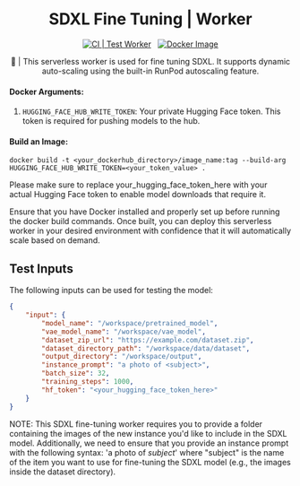 <div align="center">

<h1>SDXL Fine Tuning | Worker</h1>

[![CI | Test Worker](https://github.com/runpod-workers/worker-template/actions/workflows/CI-test_worker.yml/badge.svg)](https://github.com/runpod-workers/worker-template/actions/workflows/CI-test_worker.yml)
&nbsp;
[![Docker Image](https://github.com/runpod-workers/worker-template/actions/workflows/CD-docker_dev.yml/badge.svg)](https://github.com/runpod-workers/worker-template/actions/workflows/CD-docker_dev.yml)

🚀 | This serverless worker is used for fine tuning SDXL.  It supports dynamic auto-scaling using the built-in RunPod autoscaling feature.
</div>

#### Docker Arguments:
1. `HUGGING_FACE_HUB_WRITE_TOKEN`: Your private Hugging Face token. This token is required for pushing models to the hub.


#### Build an Image:
`docker build -t <your_dockerhub_directory>/image_name:tag --build-arg HUGGING_FACE_HUB_WRITE_TOKEN=<your_token_value> .`

Please make sure to replace your_hugging_face_token_here with your actual Hugging Face token to enable model downloads that require it.


Ensure that you have Docker installed and properly set up before running the docker build commands. Once built, you can deploy this serverless worker in your desired environment with confidence that it will automatically scale based on demand.
## Test Inputs
The following inputs can be used for testing the model:
```json
{
    "input": {
        "model_name": "/workspace/pretrained_model",
        "vae_model_name": "/workspace/vae_model",
        "dataset_zip_url": "https://example.com/dataset.zip",
        "dataset_directory_path": "/workspace/data/dataset",
        "output_directory": "/workspace/output",
        "instance_prompt": "a photo of <subject>",
        "batch_size": 32,
        "training_steps": 1000,
        "hf_token": "<your_hugging_face_token_here>"
    }
}

```


NOTE: This SDXL fine-tuning worker requires you to provide a folder containing the images of the new instance you'd like to include in the SDXL model. Additionally, we need to ensure that you provide an instance prompt with the following syntax: 'a photo of _subject_' where "subject" is the name of the item you want to use for fine-tuning the SDXL model (e.g., the images inside the dataset directory).
